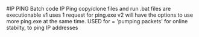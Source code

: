 #IP PING
Batch code IP Ping 
copy/clone files and run 
.bat files are executionable
v1 uses 1 request for ping.exe
v2 will have the options to use more ping.exe at the same time.
USED for = 'pumping packets' for online stabilty, to ping IP addresses

